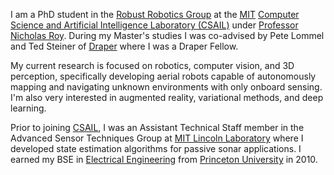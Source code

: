 I am a PhD student in the [Robust Robotics Group]({{site.links.rrg}}) at
the
[MIT]({{site.links.mit}}) [Computer Science and Artificial Intelligence Laboratory (CSAIL)]({{site.links.csail}}) under
[Professor Nicholas Roy]({{site.links.nickroy}}). During my Master's studies I
was co-advised by Pete Lommel and Ted Steiner of [Draper](site.links.draper)
where I was a Draper Fellow.

My current research is focused on robotics, computer vision, and 3D perception,
specifically developing aerial robots capable of autonomously mapping and
navigating unknown environments with only onboard sensing. I'm also very
interested in augmented reality, variational methods, and deep learning.

Prior to joining [CSAIL]({{site.links.csail}}), I was an Assistant Technical
Staff member in the Advanced Sensor Techniques Group at
[MIT Lincoln Laboratory]({{site.links.lincoln}}) where I developed state
estimation algorithms for passive sonar applications. I earned my BSE in
[Electrical Engineering]({{site.links.princetonee}}) from
[Princeton University]({{site.links.princeton}}) in 2010.
